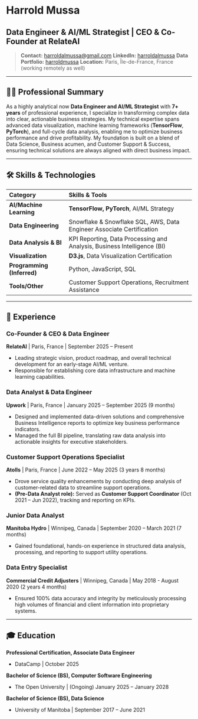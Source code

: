 # Harrold Mussa

## Data Engineer & AI/ML Strategist | CEO & Co-Founder at RelateAl

> **Contact:** harroldalmussa@gmail.com
> **LinkedIn:** [harroldalmussa](https://www.linkedin.com/in/harroldalmussa)
> **Data Portfolio:** [harroldmussa](http://www.datacamp.com/portfolio/harroldmussa)
> **Location:** Paris, Île-de-France, France (working remotely as well)

---

## 👨‍💻 Professional Summary

As a highly analytical now **Data Engineer and AI/ML Strategist** with **7+ years** of professional experience, I specialize in transforming complex data into clear, actionable business strategies. My technical expertise spans advanced data visualization, machine learning frameworks (**TensorFlow**, **PyTorch**), and full-cycle data analysis, enabling me to optimize business performance and drive profitability. My foundation is built on a blend of Data Science, Business acumen, and Customer Support & Success, ensuring technical solutions are always aligned with direct business impact.

---

## 🛠️ Skills & Technologies

| Category | Skills & Tools | 
| :--- | :--- | 
| **AI/Machine Learning** | **TensorFlow, PyTorch**, AI/ML Strategy |
| **Data Engineering** | Snowflake & Snowflake SQL, AWS,  Data Engineer Associate Certification | 
| **Data Analysis & BI** | KPI Reporting, Data Processing and Analysis, Business Intelligence (BI) |
| **Visualization** | **D3.js**, Data Visualization Certification |
| **Programming (Inferred)**| Python, JavaScript, SQL | 
| **Tools/Other** | Customer Support Operations, Recruitment Assistance |

---

## 💼 Experience

### **Co-Founder & CEO & Data Engineer**
**RelateAl** | Paris, France | September 2025 – Present

* Leading strategic vision, product roadmap, and overall technical development for an early-stage AI/ML venture.
* Responsible for establishing core data infrastructure and machine learning capabilities.

### **Data Analyst & Data Engineer**
**Upwork** | Paris, France | January 2025 – September 2025 (9 months)

* Designed and implemented data-driven solutions and comprehensive Business Intelligence reports to optimize key business performance indicators.
* Managed the full BI pipeline, translating raw data analysis into actionable insights for executive stakeholders.

### **Customer Support Operations Specialist**
**Atolls** | Paris, France | June 2022 – May 2025 (3 years 8 months)

* Drove service quality enhancements by conducting deep analysis of customer-related data to streamline support operations.
* **(Pre-Data Analyst role):** Served as **Customer Support Coordinator** (Oct 2021 – Jun 2022), tracking and reporting on KPIs.

### **Junior Data Analyst**
**Manitoba Hydro** | Winnipeg, Canada | September 2020 – March 2021 (7 months)

* Gained foundational, hands-on experience in structured data analysis, processing, and reporting to support utility operations.

### **Data Entry Specialist**
**Commercial Credit Adjusters** | Winnipeg, Canada | May 2018 - August 2020 (2 years 4 months)

* Ensured 100% data accuracy and integrity by meticulously processing high volumes of financial and client information into proprietary systems.

---

## 🎓 Education

**Professional Certification, Associate Data Engineer**
* DataCamp | October 2025

**Bachelor of Science (BS), Computer Software Engineering**
* The Open University | (Ongoing) January 2025 – January 2028

**Bachelor of Science (BS), Data Science**
* University of Manitoba | September 2017 – June 2021
